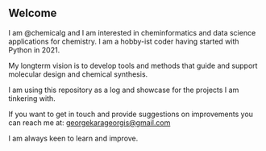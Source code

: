## Welcome 

I am @chemicalg and I am interested in cheminformatics and data science applications for chemistry. I am a hobby-ist coder having started with Python in 2021.

My longterm vision is to develop tools and methods that guide and support molecular design and chemical synthesis.

I am using this repository as a log and showcase for the projects I am tinkering with.

If you want to get in touch and provide suggestions on improvements you can reach me at: georgekarageorgis@gmail.com

I am always keen to learn and improve.

<!---
chemicalg/chemicalg is a ✨ special ✨ repository because its `README.md` (this file) appears on your GitHub profile.
You can click the Preview link to take a look at your changes.
--->
